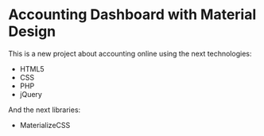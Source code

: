 # Accounting Dashboard with Material Design
This is a new project about accounting online using the next technologies:

<ul>
  <li>HTML5</li>
  <li>CSS</li>
  <li>PHP</li>
  <li>jQuery</li>
</ul>

And the next libraries:

<ul>
  <li>MaterializeCSS</li>
</ul>
